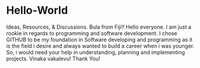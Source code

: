 # Hello-World
Ideas, Resources, &amp; Discussions.
Bula from Fiji!!
Hello everyone. I am just a rookie in regards to programming and software development. I chose GITHUB to be my foundation in Software developing and programming as it is the field i desire and always wanted to build a career when i was younger. So, i would need your help in understanding, planning and implementing projects. Vinaka vakalevu! Thank You!
